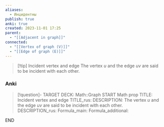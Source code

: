 ```yaml
---
aliases:
  - Инцидентны
publish: true
anki: true
created: 2023-11-01 17:25
parent:
  - "[[Adjacent in graph]]"
connected:
  - "[[Vertex of graph (V)]]"
  - "[[Edge of graph (E)]]"
---
```


> [!tip] Incident vertex and edge
> The vertex $u$ and the edge $uv$ are said to be incident with each other.

### Anki
> [!question]-
TARGET DECK: Math::Graph
START
Math prop
TITLE: Incident vertex and edge
TITLE_rus: 
DESCRIPTION: The vertex $u$ and the edge $uv$ are said to be incident with each other.
DESCRIPTION_rus: 
Formula_main: 
Formula_additional:
<!--ID: 1699130467965-->
END












